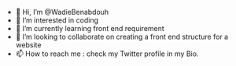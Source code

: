 - 👋 Hi, I’m @WadieBenabdouh
- 👀 I’m interested in coding 
- 🌱 I’m currently learning front end requirement 
- 💞️ I’m looking to collaborate on creating a front end structure for a website 
- 📫 How to reach me : check my Twitter profile in my Bio.

<!---
WadieBenabdouh/WadieBenabdouh is a ✨ special ✨ repository because its `README.md` (this file) appears on your GitHub profile.
You can click the Preview link to take a look at your changes.
--->
